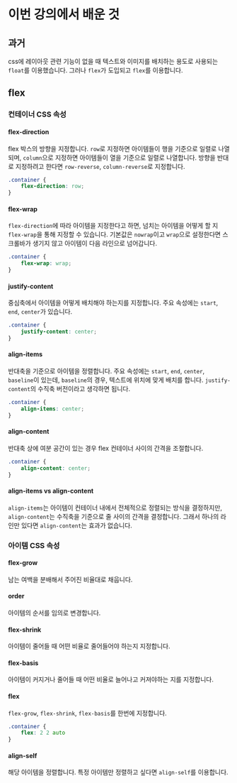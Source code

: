 # 이번 강의에서 배운 것
## 과거
css에 레이아웃 관련 기능이 없을 때 텍스트와 이미지를 배치하는 용도로 사용되는 `float`를 이용했습니다. 그러나 `flex`가 도입되고 `flex`를 이용합니다.

## flex
### 컨테이너 CSS 속성
#### flex-direction
flex 박스의 방향을 지정합니다. `row`로 지정하면 아이템들이 행을 기준으로 일렬로 나열되며, `column`으로 지정하면 아이템들이 열을 기준으로 일렬로 나열합니다. 방향을 반대로 지정하려고 한다면 `row-reverse`, `column-reverse`로 지정합니다.
``` css
.container {
    flex-direction: row;
}
```
#### flex-wrap
`flex-direction`에 따라 아이템을 지정한다고 하면, 넘치는 아이템을 어떻게 할 지 `flex-wrap`을 통해 지정할 수 있습니다. 기본값은 `nowrap`이고 `wrap`으로 설정한다면 스크롤바가 생기지 않고 아이템이 다음 라인으로 넘어갑니다.
``` css
.container {
    flex-wrap: wrap;
}
```

#### justify-content
중심축에서 아이템을 어떻게 배치해야 하는지를 지정합니다. 주요 속성에는 `start`, `end`, `center`가 있습니다.

``` css
.container {
    justify-content: center;
}
```

#### align-items
반대축을 기준으로 아이템을 정렬합니다. 주요 속성에는 `start`, `end`, `center`, `baseline`이 있는데, `baseline`의 경우, 텍스트에 위치에 맞게 배치를 합니다. `justify-content`의 수직축 버전이라고 생각하면 됩니다.

``` css
.container {
    align-items: center;
}
```

#### align-content
반대축 상에 여분 공간이 있는 경우 flex 컨테이너 사이의 간격을 조절합니다.

``` css
.container {
    align-content: center;
}
```

#### align-items vs align-content
`align-items`는 아이템이 컨테이너 내에서 전체적으로 정렬되는 방식을 결정하지만, `align-content`는 수직축을 기준으로 줄 사이의 간격을 결정합니다. 그래서 하나의 라인만 있다면 `align-content`는 효과가 없습니다.

### 아이템 CSS 속성
#### flex-grow
남는 여백을 분배해서 주어진 비율대로 채웁니다.

#### order
아이템의 순서를 임의로 변경합니다.

#### flex-shrink
아이템이 줄어들 때 어떤 비율로 줄어들어야 하는지 지정합니다.

#### flex-basis
아이템이 커지거나 줄어들 때 어떤 비율로 늘어나고 커져야하는 지를 지정합니다.

#### flex
`flex-grow`, `flex-shrink`, `flex-basis`를 한번에 지정합니다.
```css
.container {
    flex: 2 2 auto
}
```

#### align-self
해당 아이템을 정렬합니다. 특정 아이템만 정렬하고 싶다면 `align-self`를 이용합니다.